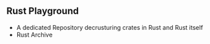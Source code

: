 ## Rust Playground
- A dedicated Repository decrusturing crates in Rust and Rust itself 
- Rust Archive 
